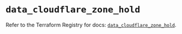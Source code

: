 # `data_cloudflare_zone_hold`

Refer to the Terraform Registry for docs: [`data_cloudflare_zone_hold`](https://registry.terraform.io/providers/cloudflare/cloudflare/5.10.1/docs/data-sources/zone_hold).
